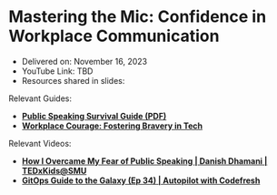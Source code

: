 # Mastering the Mic: Confidence in Workplace Communication

- Delivered on: November 16, 2023
- YouTube Link: TBD
- Resources shared in slides:

Relevant Guides:
- **[Public Speaking Survival Guide (PDF)](https://www.canva.com/design/DAFKRCnD4No/g3khMTufogc0QFWCFxblEQ/view?utm_content=DAFKRCnD4No&utm_campaign=designshare&utm_medium=link&utm_source=publishsharelink)**
- **[Workplace Courage: Fostering Bravery in Tech](https://product.hubspot.com/blog/workplace-courage)**

Relevant Videos:
- **[How I Overcame My Fear of Public Speaking | Danish Dhamani | TEDxKids@SMU](https://www.youtube.com/watch?v=80UVjkcxGmA)**
- **[GitOps Guide to the Galaxy (Ep 34) | Autopilot with Codefresh](https://www.youtube.com/live/APWI1SolwXM?feature=shared)**
